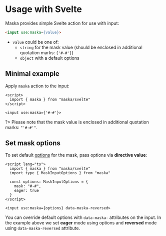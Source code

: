 # Usage with Svelte

Maska provides simple Svelte action for use with input:

```html
<input use:maska={value}>
```

- `value` could be one of:
  - `string` for the mask value (should be enclosed in additional quotation marks: `{'#-#'}`)
  - `object` with a default options


## Minimal example

Apply `maska` action to the input:

```svelte
<script>
  import { maska } from "maska/svelte"
</script>

<input use:maska={'#-#'}>
```

?> Please note that the mask value is enclosed in additional quotation marks: `"'#-#'"`.

## Set mask options

To set default [options](/options) for the mask, pass options via **directive value**:

```svelte
<script lang="ts">
  import { maska } from "maska/svelte"
  import type { MaskInputOptions } from "maska"

  const options: MaskInputOptions = {
    mask: "#-#",
    eager: true
  }
</script>

<input use:maska={options} data-maska-reversed>
```

You can override default options with `data-maska-` attributes on the input. In the example above we set **eager** mode using options and **reversed** mode using `data-maska-reversed` attribute.
